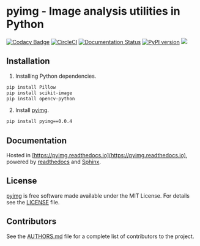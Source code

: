 pyimg - Image analysis utilities in Python
============
[![Codacy Badge](https://api.codacy.com/project/badge/Grade/54d6fc8763734b75882a333579ea1c55)](https://app.codacy.com/app/PingjunChen/pyimg?utm_source=github.com&utm_medium=referral&utm_content=PingjunChen/pyimg&utm_campaign=Badge_Grade_Dashboard)
[![CircleCI](https://circleci.com/gh/PingjunChen/pyimg.svg?style=svg)](https://circleci.com/gh/PingjunChen/pyimg)
[![Documentation Status](https://readthedocs.org/projects/pyimg/badge/?version=latest)](https://pyimg.readthedocs.io/en/latest/?badge=latest)
[![PyPI version](https://badge.fury.io/py/pyimg.svg)](https://badge.fury.io/py/pyimg)
![](https://img.shields.io/github/stars/PingjunChen/pyimg.svg)

Installation
------------
 1. Installing Python dependencies.
```bash
pip install Pillow
pip install scikit-image
pip install opencv-python
```

 2. Install [pyimg](https://pypi.org/project/pyimg).
```bash
pip install pyimg==0.0.4
```

Documentation
------------
Hosted in [https://pyimg.readthedocs.io](https://pyimg.readthedocs.io), powered by [readthedocs](https://readthedocs.org) and [Sphinx](http://www.sphinx-doc.org).

License
------------
[pyimg](https://github.com/PingjunChen/pyimg) is free software made available under the MIT License. For details see the [LICENSE](LICENSE) file.

Contributors
------------
See the [AUTHORS.md](AUTHORS.md) file for a complete list of contributors to the project.

